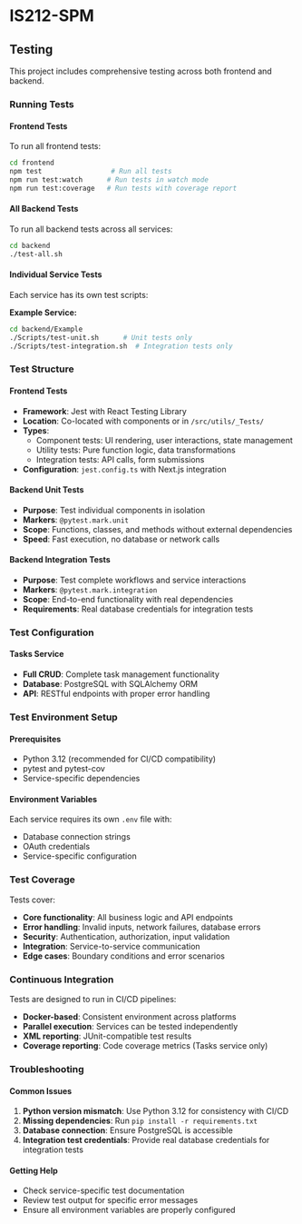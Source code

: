 # IS212-SPM

## Testing

This project includes comprehensive testing across both frontend and backend.

### Running Tests

#### Frontend Tests
To run all frontend tests:
```bash
cd frontend
npm test                 # Run all tests
npm run test:watch      # Run tests in watch mode
npm run test:coverage   # Run tests with coverage report
```

#### All Backend Tests
To run all backend tests across all services:
```bash
cd backend
./test-all.sh
```

#### Individual Service Tests
Each service has its own test scripts:

**Example Service:**
```bash
cd backend/Example
./Scripts/test-unit.sh      # Unit tests only
./Scripts/test-integration.sh  # Integration tests only
```

### Test Structure

#### Frontend Tests
- **Framework**: Jest with React Testing Library
- **Location**: Co-located with components or in `/src/utils/_Tests/`
- **Types**:
  - Component tests: UI rendering, user interactions, state management
  - Utility tests: Pure function logic, data transformations
  - Integration tests: API calls, form submissions
- **Configuration**: `jest.config.ts` with Next.js integration

#### Backend Unit Tests
- **Purpose**: Test individual components in isolation
- **Markers**: `@pytest.mark.unit`
- **Scope**: Functions, classes, and methods without external dependencies
- **Speed**: Fast execution, no database or network calls

#### Backend Integration Tests
- **Purpose**: Test complete workflows and service interactions
- **Markers**: `@pytest.mark.integration`
- **Scope**: End-to-end functionality with real dependencies
- **Requirements**: Real database credentials for integration tests

### Test Configuration

#### Tasks Service
- **Full CRUD**: Complete task management functionality
- **Database**: PostgreSQL with SQLAlchemy ORM
- **API**: RESTful endpoints with proper error handling

### Test Environment Setup

#### Prerequisites
- Python 3.12 (recommended for CI/CD compatibility)
- pytest and pytest-cov
- Service-specific dependencies

#### Environment Variables
Each service requires its own `.env` file with:
- Database connection strings
- OAuth credentials
- Service-specific configuration

### Test Coverage

Tests cover:
- **Core functionality**: All business logic and API endpoints
- **Error handling**: Invalid inputs, network failures, database errors
- **Security**: Authentication, authorization, input validation
- **Integration**: Service-to-service communication
- **Edge cases**: Boundary conditions and error scenarios

### Continuous Integration

Tests are designed to run in CI/CD pipelines:
- **Docker-based**: Consistent environment across platforms
- **Parallel execution**: Services can be tested independently
- **XML reporting**: JUnit-compatible test results
- **Coverage reporting**: Code coverage metrics (Tasks service only)

### Troubleshooting

#### Common Issues
1. **Python version mismatch**: Use Python 3.12 for consistency with CI/CD
2. **Missing dependencies**: Run `pip install -r requirements.txt`
3. **Database connection**: Ensure PostgreSQL is accessible
4. **Integration test credentials**: Provide real database credentials for integration tests

#### Getting Help
- Check service-specific test documentation
- Review test output for specific error messages
- Ensure all environment variables are properly configured
